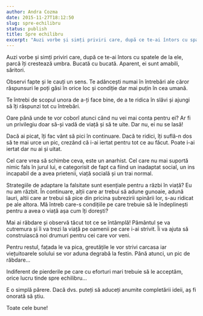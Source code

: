 ```yaml
---
author: Andra Cozma
date: 2015-11-27T18:12:50
slug: spre-echilibru
status: publish
title: Spre echilibru
excerpt: "Auzi vorbe și simți priviri care, după ce te-ai întors cu spatele de la ele, parcă îți crestează umbra. Bucată  "
---
```

Auzi vorbe și simți priviri care, după ce te-ai întors cu spatele de la ele, parcă îți crestează umbra. Bucată cu bucată. Aparent, ei sunt amabili, săritori.

Observi fapte și le cauți un sens. Te adâncești numai în întrebări ale căror răspunsuri le poți găsi în orice loc și condiție dar mai puțin în cea umană.

Te întrebi de scopul unora de a-ți face bine, de a te ridica în slăvi și ajungi să îți răspunzi tot cu întrebări.

Oare până unde te vor coborî atunci când nu vei mai conta pentru ei? Ar fi un privilegiu doar să-și vadă de viață și să te uite. Dar nu, ei nu se lasă!

Dacă ai picat, îți fac vânt să pici în continuare. Dacă te ridici, îți suflă-n dos să te mai urce un pic, crezând că i-ai iertat pentru tot ce au făcut. Poate i-ai iertat dar nu ai și uitat.

Cel care vrea să schimbe ceva, este un anarhist. Cel care nu mai suportă nimic fals în jurul lui, e categorisit de fapt ca fiind un inadaptat social, un ins incapabil de a avea prietenii, viață socială și un trai normal.

Strategiile de adaptare la falsitate sunt esențiale pentru a răzbi în viață? Eu nu am răzbit. În continuare, alții care ar trebui să adune gunoaie, adună lauri, altii care ar trebui să pice din pricina șubrezirii spinării lor, s-au ridicat pe ale altora. Mă întreb care-s condițiile pe care trebuie să le îndeplinești pentru a avea o viață așa cum îți dorești?

Mai ai răbdare și observă tăcut tot ce se întâmplă! Pământul se va cutremura și îi va trezi la viață pe oamenii pe care i-ai strivit. Îi va ajuta să construiască noi drumuri pentru cei care vor veni.

Pentru restul, fațada le va pica, greutățile le vor strivi carcasa iar viețuitoarele solului se vor aduna degrabă la festin. Până atunci, un pic de răbdare…

Indiferent de pierderile pe care cu eforturi mari trebuie să le acceptăm, orice lucru tinde spre echilibru…

E o simplă părere. Dacă dvs. puteți să aduceți anumite completării ideii, aș fi onorată să știu.

Toate cele bune!
    